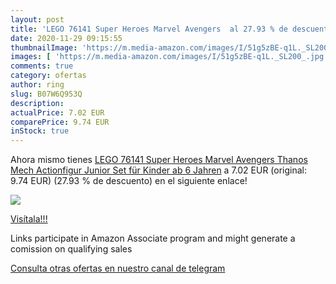 ```yaml
---
layout: post
title: 'LEGO 76141 Super Heroes Marvel Avengers  al 27.93 % de descuento'
date: 2020-11-29 09:15:55
thumbnailImage: 'https://m.media-amazon.com/images/I/51g5zBE-q1L._SL200_.jpg'
images: [ 'https://m.media-amazon.com/images/I/51g5zBE-q1L._SL200_.jpg' ]
comments: true
category: ofertas
author: ring
slug: B07W6Q953Q
description:
actualPrice: 7.02 EUR
comparePrice: 9.74 EUR
inStock: true
---
```


Ahora mismo tienes [LEGO 76141 Super Heroes Marvel Avengers Thanos Mech Actionfigur  Junior Set für Kinder ab 6 Jahren](https://www.amazon.de/dp/B07W6Q953Q/?tag=tolees0ca-21) a 7.02 EUR (original: 9.74 EUR) (27.93 %  de descuento) en el siguiente enlace!

[![](https://m.media-amazon.com/images/I/51g5zBE-q1L._SL200_.jpg)](https://www.amazon.de/dp/B07W6Q953Q/?tag=tolees0ca-21)

[Visítala!!!](https://www.amazon.de/dp/B07W6Q953Q/?tag=tolees0ca-21)

Links participate in Amazon Associate program and might generate a comission on qualifying sales

[Consulta otras ofertas en nuestro canal de telegram](https://t.me/s/ofertas25)
